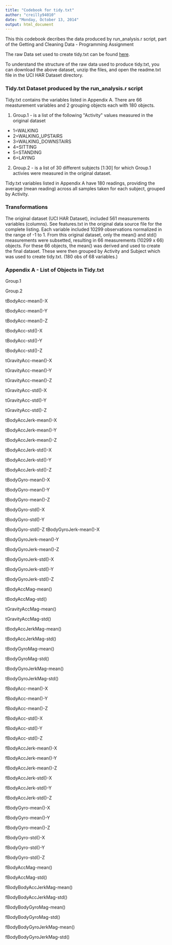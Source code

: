 ```yaml
---
title: "Codebook for tidy.txt"
author: "creilly94010"
date: "Monday, October 13, 2014"
output: html_document
---
```


This this codebook decribes the data produced by run_analysis.r script, part of the Getting and Cleaning Data - Programming Assignment

The raw Data set used to create tidy.txt can be found [here](https://d396qusza40orc.cloudfront.net/getdata%2Fprojectfiles%2FUCI%20HAR%20Dataset.zip).

To understand the structure of the raw data used to produce tidy.txt, you can download the above dataset, unzip the files, and open the readme.txt file in the UCI HAR Dataset directory.


### Tidy.txt Dataset produced by the run_analysis.r script

Tidy.txt contains the variables listed in Appendix A.  There are 66 measturement variables and 2 grouping objects each with 180 objects.

1. Group.1 - is a list of the following "Activity" values measured in the original dataset
 - 1=WALKING
 - 2=WALKING_UPSTAIRS
 - 3=WALKING_DOWNSTAIRS
 - 4=SITTING
 - 5=STANDING
 - 6=LAYING

2. Group.2 - is a list of 30 different subjects [1:30] for which Group.1 activies were measured in the original dataset.

Tidy.txt variables listed in Appendix A have 180 readings, providing the average (mean reading) across all samples taken for each subject, grouped by Activity.

### Transformations
The original dataset (UCI HAR Dataset), included 561 measurements variables (columns).  See features.txt in the original data source file for the complete listing.  Each variable included 10299 observations normalized in the range of -1 to 1.  From this original dataset, only the mean() and std() measurements were subsetted, resulting in 66 measurements (10299 x 66) objects.  For these 66 objects, the mean() was derived and used to create the final dataset.  These were then grouped by Activity and Subject which was used to create tidy.txt. (180 obs of 68 variables.)


### Appendix A - List of Objects in Tidy.txt
Group.1

Group.2

tBodyAcc-mean()-X

tBodyAcc-mean()-Y

tBodyAcc-mean()-Z

tBodyAcc-std()-X

tBodyAcc-std()-Y

tBodyAcc-std()-Z

tGravityAcc-mean()-X

tGravityAcc-mean()-Y

tGravityAcc-mean()-Z

tGravityAcc-std()-X

tGravityAcc-std()-Y

tGravityAcc-std()-Z

tBodyAccJerk-mean()-X

tBodyAccJerk-mean()-Y

tBodyAccJerk-mean()-Z

tBodyAccJerk-std()-X

tBodyAccJerk-std()-Y

tBodyAccJerk-std()-Z

tBodyGyro-mean()-X

tBodyGyro-mean()-Y

tBodyGyro-mean()-Z

tBodyGyro-std()-X

tBodyGyro-std()-Y

tBodyGyro-std()-Z
tBodyGyroJerk-mean()-X

tBodyGyroJerk-mean()-Y

tBodyGyroJerk-mean()-Z

tBodyGyroJerk-std()-X

tBodyGyroJerk-std()-Y

tBodyGyroJerk-std()-Z

tBodyAccMag-mean()

tBodyAccMag-std()

tGravityAccMag-mean()

tGravityAccMag-std()

tBodyAccJerkMag-mean()

tBodyAccJerkMag-std()

tBodyGyroMag-mean()

tBodyGyroMag-std()

tBodyGyroJerkMag-mean()

tBodyGyroJerkMag-std()

fBodyAcc-mean()-X

fBodyAcc-mean()-Y

fBodyAcc-mean()-Z

fBodyAcc-std()-X

fBodyAcc-std()-Y

fBodyAcc-std()-Z

fBodyAccJerk-mean()-X

fBodyAccJerk-mean()-Y

fBodyAccJerk-mean()-Z

fBodyAccJerk-std()-X

fBodyAccJerk-std()-Y

fBodyAccJerk-std()-Z

fBodyGyro-mean()-X

fBodyGyro-mean()-Y

fBodyGyro-mean()-Z

fBodyGyro-std()-X

fBodyGyro-std()-Y

fBodyGyro-std()-Z

fBodyAccMag-mean()

fBodyAccMag-std()

fBodyBodyAccJerkMag-mean()

fBodyBodyAccJerkMag-std()

fBodyBodyGyroMag-mean()

fBodyBodyGyroMag-std()

fBodyBodyGyroJerkMag-mean()

fBodyBodyGyroJerkMag-std()